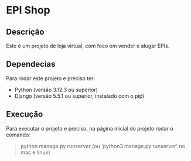 # EPI Shop

## Descrição
Este é um projeto de loja virtual, com foco em vender e alugar EPIs.

## Dependecias
Para rodar este projeto e preciso ter:
- Python (versão 3.12.3 ou superior)
- Django (versão 5.5.1 ou superior, instalado com o pip)

## Execução
Para executar o projeto e preciso, na página inicial do projeto rodar o comando:
> python manage.py runserver (ou 'python3 manage.py runserver' no mac e linux)
